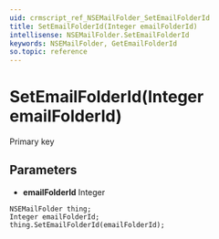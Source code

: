 ```yaml
---
uid: crmscript_ref_NSEMailFolder_SetEmailFolderId
title: SetEmailFolderId(Integer emailFolderId)
intellisense: NSEMailFolder.SetEmailFolderId
keywords: NSEMailFolder, GetEmailFolderId
so.topic: reference
---
```


# SetEmailFolderId(Integer emailFolderId)

Primary key

## Parameters

* **emailFolderId** Integer

```crmscript
NSEMailFolder thing;
Integer emailFolderId;
thing.SetEmailFolderId(emailFolderId);
```

